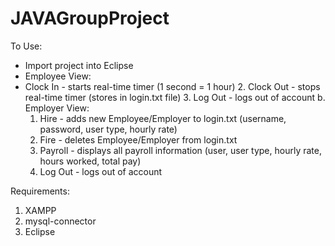 # JAVAGroupProject

To Use:
* Import project into Eclipse
* Employee View:
* 	Clock In - starts real-time timer (1 second = 1 hour)
   	2. Clock Out - stops real-time timer (stores in login.txt file)
   	3. Log Out - logs out of account
   b. Employer View:
	1. Hire - adds new Employee/Employer to login.txt (username, password, user type, hourly rate)
 	2. Fire - deletes Employee/Employer from login.txt
  	3. Payroll - displays all payroll information (user, user type, hourly rate, hours worked, total pay)
   	4. Log Out - logs out of account

Requirements:
1. XAMPP
2. mysql-connector
3. Eclipse
